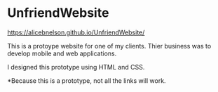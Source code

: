 # UnfriendWebsite

https://alicebnelson.github.io/UnfriendWebsite/

This is a protoype website for one of my clients. Thier business was to develop mobile and web applications. 

I designed this prototype using HTML and CSS. 

*Because this is a prototype, not all the links will work.
